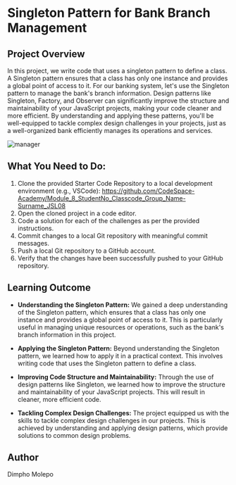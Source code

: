 # Singleton Pattern for Bank Branch Management

## Project Overview

In this project, we write code that uses a singleton pattern to define a class. A Singleton pattern ensures that a class has only one instance and provides a global point of access to it. For our banking system, let's use the Singleton pattern to manage the bank's branch information. Design patterns like Singleton, Factory, and Observer can significantly improve the structure and maintainability of your JavaScript projects, making your code cleaner and more efficient. By understanding and applying these patterns, you'll be well-equipped to tackle complex design challenges in your projects, just as a well-organized bank efficiently manages its operations and services.

![manager](https://github.com/Dimpho-Molepo/DIMMOL405_BCL2401_GroupA_Dimpho-Molepo_JSL08/assets/136012291/8a6b7407-ac42-4309-bef8-c7f3642c46bd)

## What You Need to Do:

1. Clone the provided Starter Code Repository to a local development environment (e.g., VSCode): https://github.com/CodeSpace-Academy/Module_8_StudentNo_Classcode_Group_Name-Surname_JSL08
2. Open the cloned project in a code editor.
3. Code a solution for each of the challenges as per the provided instructions.
4. Commit changes to a local Git repository with meaningful commit messages.
5. Push a local Git repository to a GitHub account.
6. Verify that the changes have been successfully pushed to your GitHub repository.

## Learning Outcome

+ **Understanding the Singleton Pattern:** We gained a deep understanding of the Singleton pattern, which ensures that a class has only one instance and provides a global point of access to it. This is particularly useful in managing unique resources or operations, such as the bank's branch information in this project.

+ **Applying the Singleton Pattern:** Beyond understanding the Singleton pattern, we learned how to apply it in a practical context. This involves writing code that uses the Singleton pattern to define a class.

+ **Improving Code Structure and Maintainability:** Through the use of design patterns like Singleton, we learned how to improve the structure and maintainability of your JavaScript projects. This will result in cleaner, more efficient code.

+ **Tackling Complex Design Challenges:** The project equipped us with the skills to tackle complex design challenges in our projects. This is achieved by understanding and applying design patterns, which provide solutions to common design problems.

## Author
Dimpho Molepo
